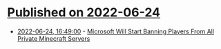 # [Published on 2022-06-24](index.md)

* [2022-06-24, 16:49:00](https://it.slashdot.org/story/22/06/24/1649223/microsoft-will-start-banning-players-from-all-private-minecraft-servers?utm_source=rss1.0mainlinkanon&utm_medium=feed) - [Microsoft Will Start Banning Players From All Private Minecraft Servers](https://it.slashdot.org/story/22/06/24/1649223/microsoft-will-start-banning-players-from-all-private-minecraft-servers?utm_source=rss1.0mainlinkanon&utm_medium=feed)

